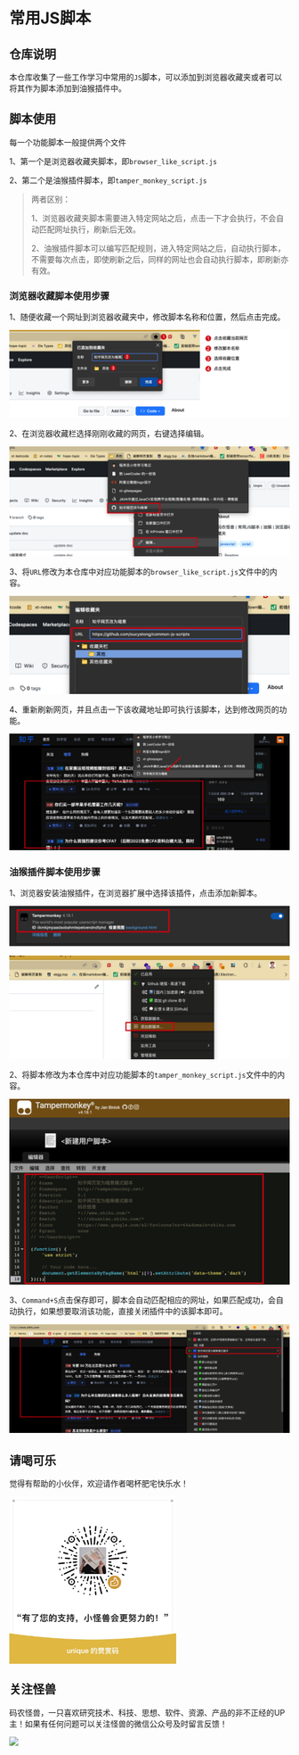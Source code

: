 # 常用JS脚本

## 仓库说明

本仓库收集了一些工作学习中常用的`JS`脚本，可以添加到浏览器收藏夹或者可以将其作为脚本添加到油猴插件中。

## 脚本使用

每一个功能脚本一般提供两个文件

1、第一个是浏览器收藏夹脚本，即`browser_like_script.js`

2、第二个是油猴插件脚本，即`tamper_monkey_script.js`

>两者区别：
>
>1、浏览器收藏夹脚本需要进入特定网站之后，点击一下才会执行，不会自动匹配网址执行，刷新后无效。
>
>2、油猴插件脚本可以编写匹配规则，进入特定网站之后，自动执行脚本，不需要每次点击，即使刷新之后，同样的网址也会自动执行脚本，即刷新亦有效。

### 浏览器收藏脚本使用步骤

1、随便收藏一个网址到浏览器收藏夹中，修改脚本名称和位置，然后点击完成。

![image-20230223130659312](assets/image-20230223130659312.png)

2、在浏览器收藏栏选择刚刚收藏的网页，右键选择编辑。

![image-20230223130816147](assets/image-20230223130816147.png)

3、将`URL`修改为本仓库中对应功能脚本的`browser_like_script.js`文件中的内容。

![image-20230223130919531](assets/image-20230223130919531.png)

4、重新刷新网页，并且点击一下该收藏地址即可执行该脚本，达到修改网页的功能。

![image-20230223131238658](assets/image-20230223131238658.png)

### 油猴插件脚本使用步骤

1、浏览器安装油猴插件，在浏览器扩展中选择该插件，点击添加新脚本。

![image-20230223131532193](assets/image-20230223131532193.png)

![image-20230223131625989](assets/image-20230223131625989.png)

2、将脚本修改为本仓库中对应功能脚本的`tamper_monkey_script.js`文件中的内容。

![image-20230223131727880](assets/image-20230223131727880.png)

3、`Command+S`点击保存即可，脚本会自动匹配相应的网址，如果匹配成功，会自动执行，如果想要取消该功能，直接关闭插件中的该脚本即可。

![image-20230223131958693](assets/image-20230223131958693.png)

## 请喝可乐

觉得有帮助的小伙伴，欢迎请作者喝杯肥宅快乐水！

<img src="images/赞赏码.JPG" width = "300" height = "300" alt="图片名称" align="center" />

## 关注怪兽

码农怪兽，一只喜欢研究技术、科技、思想、软件、资源、产品的非不正经的UP主！如果有任何问题可以关注怪兽的微信公众号及时留言反馈！

![](images/码农怪兽公众号二维码.png)
